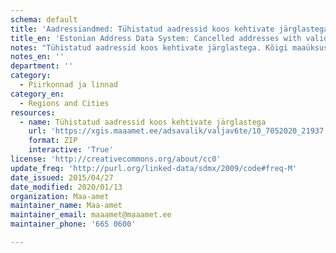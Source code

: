 ```yaml
---
schema: default
title: 'Aadressiandmed: Tühistatud aadressid koos kehtivate järglastega'
title_en: 'Estonian Address Data System: Cancelled addresses with valid progeny'
notes: "Tühistatud aadressid koos kehtivate järglastega. Kõigi maaüksuste, hoonete ja hooneosade (korterite) aadressid ja ruumilised asukohad kaardil. Esimesed andmed pärinevad maakatastri algusaegadest 1992.a. ADS loodi 2007, peale seda on kättesaadav andmemuudatuste info. Igapäevased muudatused on kätte saadavad X-tee teenuste kaudu. Andmed on Aadressiandmete infosüsteemi avaliku teenuse <a href=\"https://xgis.maaamet.ee/adsavalik/extracts\">kodulehelt</a> tasuta kõigile kättesaadavad. Siinolevad andmed on 2020. aasta maikuu seisuga, eelmainitud kodulehel uuendatakse väljavõtteid 1 kord kuus."
notes_en: ''
department: ''
category:
  - Piirkonnad ja linnad
category_en:
  - Regions and Cities
resources:
  - name: Tühistatud aadressid koos kehtivate järglastega
    url: 'https://xgis.maaamet.ee/adsavalik/valjav6te/10_7052020_21937.zip'
    format: ZIP
    interactive: 'True'
license: 'http://creativecommons.org/about/cc0'
update_freq: 'http://purl.org/linked-data/sdmx/2009/code#freq-M'
date_issued: 2015/04/27
date_modified: 2020/01/13
organization: Maa-amet
maintainer_name: Maa-amet
maintainer_email: maaamet@maaamet.ee
maintainer_phone: '665 0600'

---
```

